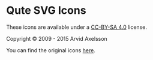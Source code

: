 # Qute SVG Icons
These icons are available under a [CC-BY-SA 4.0](http://creativecommons.org/licenses/by-sa/4.0/) license.

Copyright © 2009 - 2015 Arvid Axelsson

You can find the original icons [here](http://arvidaxelsson.se/themes/).
